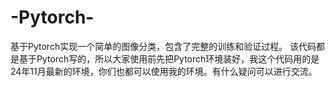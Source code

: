 # -Pytorch-
基于Pytorch实现一个简单的图像分类，包含了完整的训练和验证过程。
该代码都是基于Pytorch写的，所以大家使用前先把Pytorch环境装好，我这个代码用的是24年11月最新的环境，你们也都可以使用我的环境。有什么疑问可以进行交流。
